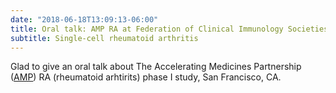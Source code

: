 ```yaml
---
date: "2018-06-18T13:09:13-06:00"
title: Oral talk: AMP RA at Federation of Clinical Immunology Societies (FOCIS)
subtitle: Single-cell rheumatoid arthritis
---
```


Glad to give an oral talk about The Accelerating Medicines Partnership ([AMP](https://www.nih.gov/research-training/accelerating-medicines-partnership-amp)) RA (rheumatoid arhtirits) phase I study, San Francisco, CA.

